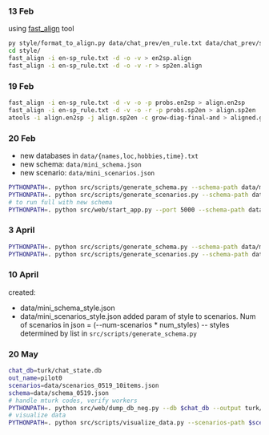 ### 13 Feb
using [fast_align](https://github.com/clab/fast_align) tool


```sh
py style/format_to_align.py data/chat_prev/en_rule.txt data/chat_prev/sp_rule.txt style/en-sp_rule.txt
cd style/
fast_align -i en-sp_rule.txt -d -o -v > en2sp.align
fast_align -i en-sp_rule.txt -d -o -v -r > sp2en.align
```

### 19 Feb
```sh
fast_align -i en-sp_rule.txt -d -v -o -p probs.en2sp > align.en2sp
fast_align -i en-sp_rule.txt -d -v -o -r -p probs.sp2en > align.sp2en
atools -i align.en2sp -j align.sp2en -c grow-diag-final-and > aligned.gdfa
```

### 20 Feb
* new databases in `data/{names,loc,hobbies,time}.txt`
* new schema: `data/mini_schema.json`
* new scenario: `data/mini_scenarios.json`
```sh
PYTHONPATH=. python src/scripts/generate_schema.py --schema-path data/mini_schema.json
PYTHONPATH=. python src/scripts/generate_scenarios.py --schema-path data/mini_schema.json --scenarios-path data/mini_scenarios.json --num-scenarios 10 --random-attributes --random-items --alphas 0.3 1 3
# to run full with new schema
PYTHONPATH=. python src/web/start_app.py --port 5000 --schema-path data/mini_schema.json --scenarios-path data/mini_scenarios.json --config data/web/app_params.json
```

### 3 April
```sh
PYTHONPATH=. python src/scripts/generate_schema.py --schema-path data/mini_schema.json
PYTHONPATH=. python src/scripts/generate_scenarios.py --schema-path data/mini_schema.json --scenarios-path data/mini_scenarios.json --num-scenarios 10 --random-attributes --random-items --alphas 0.3 1 3 --min-items 8 --max-items 8
```

### 10 April
created:
* data/mini_schema_style.json
* data/mini_scenarios_style.json
added param of style to scenarios. Num of scenarios in json = (--num-scenarios * num_styles) -- styles determined by list in `src/scripts/generate_schema.py`

### 20 May
```sh
chat_db=turk/chat_state.db
out_name=pilot0
scenarios=data/scenarios_0519_10items.json
schema=data/schema_0519.json
# handle mturk codes, verify workers
PYTHONPATH=. python src/web/dump_db_neg.py --db $chat_db --output turk/${out_name}_chat.json  --schema-path $schema --scenarios-path $scenarios --surveys turk/${out_name}_surv.json --batch-results turk/Batch_3239361_batch_results.csv
# visualize data
PYTHONPATH=. python src/scripts/visualize_data.py --scenarios-path $scenarios --schema-path $schema --transcripts turk/${out_name}_chat.json --html-output turk/${out_name}.html --survey_file turk/${out_name}_surv.json
```
